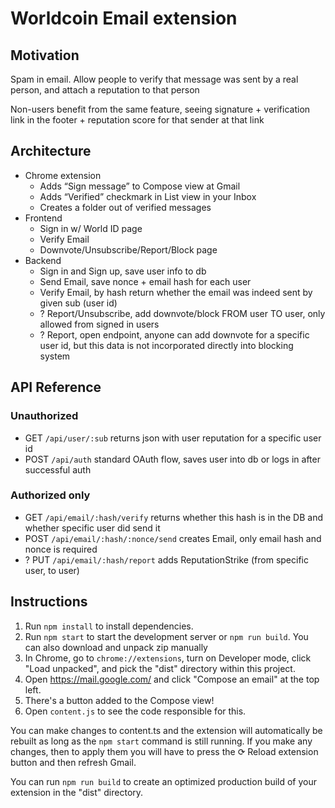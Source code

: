 # Worldcoin Email extension

## Motivation

Spam in email. Allow people to verify that message was sent by a real person, and attach a reputation to that person

Non-users benefit from the same feature, seeing signature + verification link in the footer + reputation score for that sender at that link

## Architecture

- Chrome extension
    - Adds “Sign message” to Compose view at Gmail
    - Adds “Verified” checkmark in List view in your Inbox
    - Creates a folder out of verified messages
- Frontend
    - Sign in w/ World ID page
    - Verify Email
    - Downvote/Unsubscribe/Report/Block page
- Backend
    - Sign in and Sign up, save user info to db
    - Send Email, save nonce + email hash for each user
    - Verify Email, by hash return whether the email was indeed sent by given sub (user id)
    - ? Report/Unsubscribe, add downvote/block FROM user TO user, only allowed from signed in users
    - ? Report, open endpoint, anyone can add downvote for a specific user id, but this data is not incorporated directly into blocking system

## API Reference

### Unauthorized

- GET `/api/user/:sub` returns json with user reputation for a specific user id
- POST `/api/auth` standard OAuth flow, saves user into db or logs in after successful auth

### Authorized only

- GET `/api/email/:hash/verify` returns whether this hash is in the DB and whether specific user did send it
- POST `/api/email/:hash/:nonce/send` creates Email, only email hash and nonce is required
- ? PUT `/api/email/:hash/report` adds ReputationStrike (from specific user, to user)

## Instructions

1. Run `npm install` to install dependencies.
2. Run `npm start` to start the development server or `npm run build`. You can also download and unpack zip manually
3. In Chrome, go to `chrome://extensions`, turn on Developer mode, click "Load unpacked", and pick the "dist" directory within this project.
4. Open https://mail.google.com/ and click "Compose an email" at the top left.
5. There's a button added to the Compose view!
6. Open `content.js` to see the code responsible for this.

You can make changes to content.ts and the extension will automatically be rebuilt as long as the `npm start` command is still running. If you make any changes, then to apply them you will have to press the ⟳ Reload extension button and then refresh Gmail.

You can run `npm run build` to create an optimized production build of your extension in the "dist" directory.
